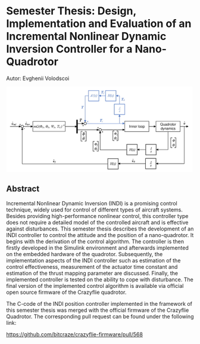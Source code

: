 # Semester Thesis: Design, Implementation and Evaluation of an Incremental Nonlinear Dynamic Inversion Controller for a Nano-Quadrotor

Autor: Evghenii Volodscoi

<div style="img-align:center"><img src="figs/indi_outer_mod_croped.jpg" width=500>

## Abstract 
Incremental Nonlinear Dynamic Inversion (INDI) is a promising control technique, widely used
for control of different types of aircraft systems. Besides providing high-performance nonlinear
control, this controller type does not require a detailed model of the controlled aircraft and is
effective against disturbances. This semester thesis describes the development of an INDI controller
to control the attitude and the position of a nano-quadrotor. It begins with the derivation
of the control algorithm. The controller is then firstly developed in the Simulink environment
and afterwards implemented on the embedded hardware of the quadrotor. Subsequently, the
implementation aspects of the INDI controller such as estimation of the control effectiveness,
measurement of the actuator time constant and estimation of the thrust mapping parameter
are discussed. Finally, the implemented controller is tested on the ability to cope with disturbance.
The final version of the implemented control algorithm is available via official open
source firmware of the Crazyflie quadrotor.

The C-code of the INDI position controller implemented in the framework of this semester thesis was merged with the official firmware of the Crazyflie Quadrotor. The corresponding pull request can be found under the following link: 

https://github.com/bitcraze/crazyflie-firmware/pull/568
